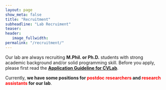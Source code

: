 ```yaml
---
layout: page
show_meta: false
title: "Recruitment"
subheadline: "Lab Recruiment"
teaser: 
header:
   image_fullwidth: 
permalink: "/recruitment/"
---
```


Our lab are always recruiting **M.Phil. or Ph.D.** students with strong academic background and/or solid programming skill. Before you apply, please first read the [**Application Guideline for CVLab**](/guidelines/guideline_eng.pdf).

Currently, **we have some positions for <span style="color:red"> postdoc researchers </span> and <span style="color:red"> research assistants </span> for our lab**.
